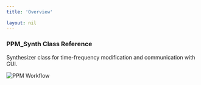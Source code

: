 ```yaml
---
title: 'Overview'

layout: nil
---
```


### PPM_Synth Class Reference 

Synthesizer class for time-frequency modification and communication with GUI.

![PPM Workflow](https://user-images.githubusercontent.com/15067112/68368701-f1f21200-017b-11ea-8768-2dd7f0b865e4.jpg)

